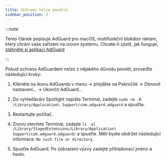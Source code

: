 ```yaml
---
title: Ochranu nelze povolit
sidebar_position: 2
---
```


:::note

Tento článek popisuje AdGuard pro macOS, multifunkční blokátor reklam, který chrání vaše zařízení na úrovni systému. Chcete-li zjistit, jak funguje, [stáhněte si aplikaci AdGuard](https://adguard.com/download.html?auto=true)

:::

Pokud ochranu AdGuardem nelze z nějakého důvodu povolit, proveďte následující kroky:

1. Klikněte na ikonu AdGuardu v menu → přejděte na Pokročilé → Obnovit nastavení... → Ukončit AdGuard...

2. Do vyhledávání Spotlight napište Terminal, zadejte `sudo rm -R /Library/Application\ Support/com.adguard.adguard` a spusťte.

3. Restartujte počítač.

4. Znovu otevřete Terminal, zadejte `ls -al /Library/StagedExtensions/Library/Application\ Support/com.adguard.adguard/` a spusťte. Měli byste obdržet následující informace: `No such file or directory`.

5. Spusťte AdGuard. Po zobrazení výzvy zadejte přihlašovací jméno a heslo.